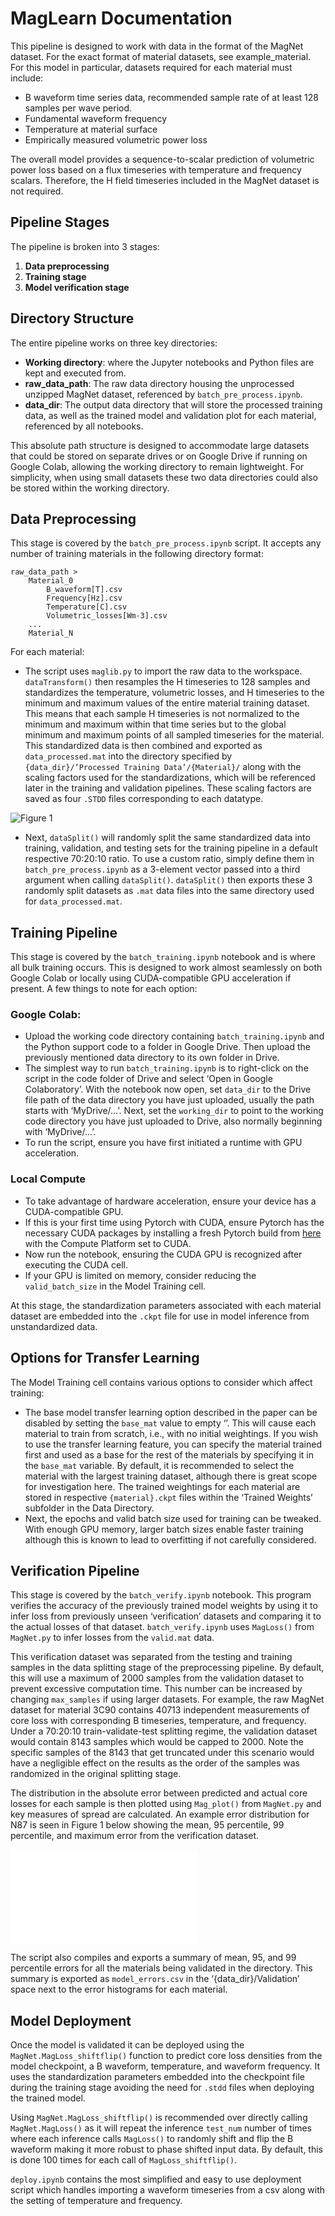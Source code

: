 # MagLearn Documentation

This pipeline is designed to work with data in the format of the MagNet dataset. For the exact format of material datasets, see example_material. For this model in particular, datasets required for each material must include:

- B waveform time series data, recommended sample rate of at least 128 samples per wave period.
- Fundamental waveform frequency
- Temperature at material surface
- Empirically measured volumetric power loss

The overall model provides a sequence-to-scalar prediction of volumetric power loss based on a flux timeseries with temperature and frequency scalars. Therefore, the H field timeseries included in the MagNet dataset is not required.

## Pipeline Stages

The pipeline is broken into 3 stages:

1. **Data preprocessing**
2. **Training stage**
3. **Model verification stage**

## Directory Structure

The entire pipeline works on three key directories:

- **Working directory**: where the Jupyter notebooks and Python files are kept and executed from.
- **raw_data_path**: The raw data directory housing the unprocessed unzipped MagNet dataset, referenced by `batch_pre_process.ipynb`.
- **data_dir**: The output data directory that will store the processed training data, as well as the trained model and validation plot for each material, referenced by all notebooks.

This absolute path structure is designed to accommodate large datasets that could be stored on separate drives or on Google Drive if running on Google Colab, allowing the working directory to remain lightweight. For simplicity, when using small datasets these two data directories could also be stored within the working directory.

## Data Preprocessing

This stage is covered by the `batch_pre_process.ipynb` script. It accepts any number of training materials in the following directory format:

```
raw_data_path >
    Material_0
        B_waveform[T].csv
        Frequency[Hz].csv
        Temperature[C].csv
        Volumetric_losses[Wm-3].csv
    ...
    Material_N
```
For each material:

- The script uses `maglib.py` to import the raw data to the workspace. `dataTransform()` then resamples the H timeseries to 128 samples and standardizes the temperature, volumetric losses, and H timeseries to the minimum and maximum values of the entire material training dataset. This means that each sample H timeseries is not normalized to the minimum and maximum within that time series but to the global minimum and maximum points of all sampled timeseries for the material. This standardized data is then combined and exported as `data_processed.mat` into the directory specified by `{data_dir}/’Processed Training Data’/{Material}/` along with the scaling factors used for the standardizations, which will be referenced later in the training and validation pipelines. These scaling factors are saved as four `.STDD` files corresponding to each datatype.

![Figure 1](Example_Downsample_Plot.png)

- Next, `dataSplit()` will randomly split the same standardized data into training, validation, and testing sets for the training pipeline in a default respective 70:20:10 ratio. To use a custom ratio, simply define them in `batch_pre_process.ipynb` as a 3-element vector passed into a third argument when calling `dataSplit()`. `dataSplit()` then exports these 3 randomly split datasets as `.mat` data files into the same directory used for `data_processed.mat`.

## Training Pipeline

This stage is covered by the `batch_training.ipynb` notebook and is where all bulk training occurs. This is designed to work almost seamlessly on both Google Colab or locally using CUDA-compatible GPU acceleration if present. A few things to note for each option:

### Google Colab:

- Upload the working code directory containing `batch_training.ipynb` and the Python support code to a folder in Google Drive. Then upload the previously mentioned data directory to its own folder in Drive.
- The simplest way to run `batch_training.ipynb` is to right-click on the script in the code folder of Drive and select ‘Open in Google Colaboratory’. With the notebook now open, set `data_dir` to the Drive file path of the data directory you have just uploaded, usually the path starts with ‘MyDrive/…’. Next, set the `working_dir` to point to the working code directory you have just uploaded to Drive, also normally beginning with ‘MyDrive/…’.
- To run the script, ensure you have first initiated a runtime with GPU acceleration.

### Local Compute

- To take advantage of hardware acceleration, ensure your device has a CUDA-compatible GPU.
- If this is your first time using Pytorch with CUDA, ensure Pytorch has the necessary CUDA packages by installing a fresh Pytorch build from [here](https://pytorch.org/get-started/locally/) with the Compute Platform set to CUDA.
- Now run the notebook, ensuring the CUDA GPU is recognized after executing the CUDA cell.
- If your GPU is limited on memory, consider reducing the `valid_batch_size` in the Model Training cell.

At this stage, the standardization parameters associated with each material dataset are embedded into the `.ckpt` file for use in model inference from unstandardized data.

## Options for Transfer Learning

The Model Training cell contains various options to consider which affect training:

- The base model transfer learning option described in the paper can be disabled by setting the `base_mat` value to empty ‘’. This will cause each material to train from scratch, i.e., with no initial weightings. If you wish to use the transfer learning feature, you can specify the material trained first and used as a base for the rest of the materials by specifying it in the `base_mat` variable. By default, it is recommended to select the material with the largest training dataset, although there is great scope for investigation here. The trained weightings for each material are stored in respective `{material}.ckpt` files within the ‘Trained Weights’ subfolder in the Data Directory.
- Next, the epochs and valid batch size used for training can be tweaked. With enough GPU memory, larger batch sizes enable faster training although this is known to lead to overfitting if not carefully considered.

## Verification Pipeline

This stage is covered by the `batch_verify.ipynb` notebook. This program verifies the accuracy of the previously trained model weights by using it to infer loss from previously unseen ‘verification’ datasets and comparing it to the actual losses of that dataset. `batch_verify.ipynb` uses `MagLoss()` from `MagNet.py` to infer losses from the `valid.mat` data.

This verification dataset was separated from the testing and training samples in the data splitting stage of the preprocessing pipeline. By default, this will use a maximum of 2000 samples from the validation dataset to prevent excessive computation time. This number can be increased by changing `max_samples` if using larger datasets. For example, the raw MagNet dataset for material 3C90 contains 40713 independent measurements of core loss with corresponding B timeseries, temperature, and frequency. Under a 70:20:10 train-validate-test splitting regime, the validation dataset would contain 8143 samples which would be capped to 2000. Note the specific samples of the 8143 that get truncated under this scenario would have a negligible effect on the results as the order of the samples was randomized in the original splitting stage.

The distribution in the absolute error between predicted and actual core losses for each sample is then plotted using `Mag_plot()` from `MagNet.py` and key measures of spread are calculated. An example error distribution for N87 is seen in Figure 1 below showing the mean, 95 percentile, 99 percentile, and maximum error from the verification dataset.

![Figure 2](Example_Validation_Histogram.pdf)

The script also compiles and exports a summary of mean, 95, and 99 percentile errors for all the materials being validated in the directory. This summary is exported as `model_errors.csv` in the ‘{data_dir}/Validation’ space next to the error histograms for each material.

## Model Deployment

Once the model is validated it can be deployed using the `MagNet.MagLoss_shiftflip()` function to predict core loss densities from the model checkpoint, a B waveform, temperature, and waveform frequency. It uses the standardization parameters embedded into the checkpoint file during the training stage avoiding the need for `.stdd` files when deploying the trained model.

Using `MagNet.MagLoss_shiftflip()` is recommended over directly calling `MagNet.MagLoss()` as it will repeat the inference `test_num` number of times where each inference calls `MagLoss()` to randomly shift and flip the B waveform making it more robust to phase shifted input data. By default, this is done 100 times for each call of `MagLoss_shiftflip()`.

`deploy.ipynb` contains the most simplified and easy to use deployment script which handles importing a waveform timeseries from a csv along with the setting of temperature and frequency.
